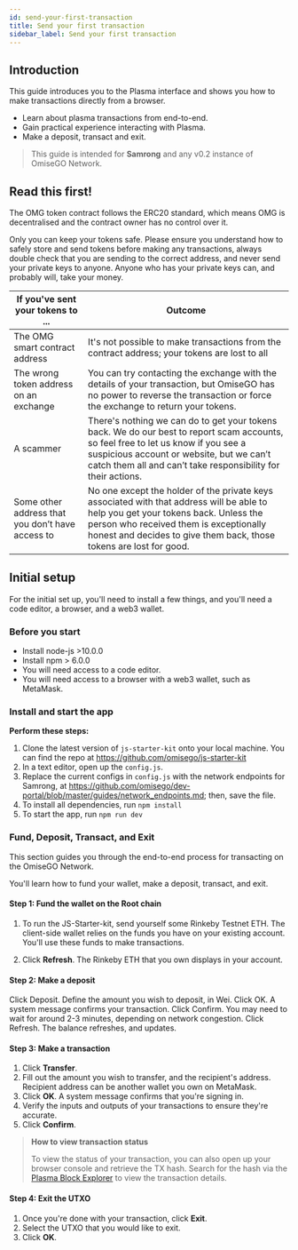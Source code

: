 ```yaml
---
id: send-your-first-transaction
title: Send your first transaction
sidebar_label: Send your first transaction
---
```



## Introduction

This guide introduces you to the Plasma interface and shows you how to make transactions directly from a browser.

* Learn about plasma transactions from end-to-end.
* Gain practical experience interacting with Plasma.
* Make a deposit, transact and exit.

> This guide is intended for **Samrong** and any v0.2 instance of OmiseGO Network.


## Read this first!

The OMG token contract follows the ERC20 standard, which means OMG is decentralised and the contract owner has no control over it.

Only you can keep your tokens safe. Please ensure you understand how to safely store and send tokens before making any transactions, always double check that you are sending to the correct address, and never send your private keys to anyone. Anyone who has your private keys can, and probably will, take your money.

|If you've sent your tokens to ...   | Outcome |
| ------------- | ------------- |
| The OMG smart contract address  | It's not possible to make transactions from the contract address; your tokens are lost to all  |
| The wrong token address on an exchange  | You can try contacting the exchange with the details of your transaction, but OmiseGO has no power to reverse the transaction or force the exchange to return your tokens.  |
| A scammer  | There's nothing we can do to get your tokens back. We do our best to report scam accounts, so feel free to let us know if you see a suspicious account or website, but we can’t catch them all and can’t take responsibility for their actions. |
| Some other address that you don’t have access to | No one except the holder of the private keys associated with that address will be able to help you get your tokens back. Unless the person who received them is exceptionally honest and decides to give them back, those tokens are lost for good.

## Initial setup
For the initial set up, you'll need to install a few things, and you'll need a code editor, a browser, and a web3 wallet.

### Before you start
* Install node-js >10.0.0
* Install npm > 6.0.0
* You will need access to a code editor.
* You will need access to a browser with a web3 wallet, such as MetaMask.


### Install and start the app

**Perform these steps:**

1. Clone the latest version of `js-starter-kit` onto your local machine. You can find the repo at https://github.com/omisego/js-starter-kit
2. In a text editor, open up the `config.js`.
3. Replace the current configs in `config.js` with the network endpoints for Samrong, at https://github.com/omisego/dev-portal/blob/master/guides/network_endpoints.md; then, save the file.
4. To install all dependencies, run `npm install`
5. To start the app, run `npm run dev`

### Fund, Deposit, Transact, and Exit

This section guides you through the end-to-end process for transacting on the OmiseGO Network. 

You'll learn how to fund your wallet, make a deposit, transact, and exit.

#### Step 1: Fund the wallet on the Root chain
1. To run the JS-Starter-kit, send yourself some Rinkeby Testnet ETH. 
The client-side wallet relies on the funds you have on your existing account. You'll use these funds to make transactions.

2. Click **Refresh**. The Rinkeby ETH that you own displays in your account.



#### Step 2: Make a deposit
Click Deposit.
Define the amount you wish to deposit, in Wei.
Click OK.
A system message confirms your transaction. Click Confirm. 
You may need to wait for around 2-3 minutes, depending on network congestion.
Click Refresh. The balance refreshes, and updates.

#### Step 3: Make a transaction
1. Click **Transfer**.
2. Fill out the amount you wish to transfer, and the recipient's address. 
Recipient address can be another wallet you own on MetaMask.
3. Click **OK**. A system message confirms that you're signing in.
4. Verify the inputs and outputs of your transactions to ensure they're accurate.
5. Click **Confirm**.

> **How to view transaction status**
>
> To view the status of your transaction, you can also open up your browser console and retrieve the TX hash. Search for the hash via the [Plasma Block Explorer](http://quest.samrong.omg.network) to view the transaction details.


#### Step 4: Exit the UTXO
1. Once you're done with your transaction, click **Exit**.
2. Select the UTXO that you would like to exit.
3. Click **OK**. 







	
	